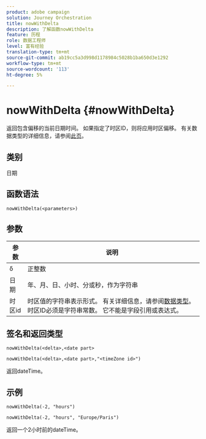 ```yaml
---
product: adobe campaign
solution: Journey Orchestration
title: nowWithDelta
description: 了解函数nowWithDelta
feature: 历程
role: 数据工程师
level: 富有经验
translation-type: tm+mt
source-git-commit: ab19cc5a3d998d1178984c5028b1ba650d3e1292
workflow-type: tm+mt
source-wordcount: '113'
ht-degree: 5%

---
```



# nowWithDelta {#nowWithDelta}

返回包含偏移的当前日期时间。 如果指定了时区ID，则将应用时区偏移。 有关数据类型的详细信息，请参阅[此页](../expression/data-types.md)。

## 类别

日期

## 函数语法

`nowWithDelta(<parameters>)`

## 参数

| 参数 | 说明 |
|--- |--- |
| δ | 正整数 |
| 日期 | 年、月、日、小时、分或秒，作为字符串 |
| 时区id | 时区值的字符串表示形式。 有关详细信息，请参阅[数据类型](../expression/data-types.md)。 时区ID必须是字符串常数。 它不能是字段引用或表达式。 |

## 签名和返回类型

`nowWithDelta(<delta>,<date part>`

`nowWithDelta(<delta>,<date part>,"<timeZone id>")`

返回dateTime。

## 示例

`nowWithDelta(-2, "hours")`

`nowWithDelta(-2, "hours", "Europe/Paris")`

返回一个2小时前的dateTime。
